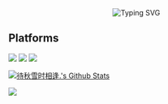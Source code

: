 <div align="center">
	  <img src="https://readme-typing-svg.demolab.com?font=Bree+Serif&size=30&duration=2000&pause=1000&color=000000&center=true&multiline=true&width=1000&height=90&lines=We+used+to+look+up+at+the+sky+and+wonder+at+our+place+in+the+stars;Now+we+just+look+down+and+worry+about+our+place+in+the+dirt" alt="Typing SVG" />
</div>

## Platforms
[![](https://img.shields.io/badge/Windows-11-4e9eee?style=flat-square&logo=windows&logoColor=ffffff)](https://www.microsoft.com/windows/windows-11)
[![](https://img.shields.io/badge/iPhone-13-999999?style=flat-square&logo=apple&logoColor=ffffff)](https://www.apple.com/)
[![](https://img.shields.io/badge/iPad-Air-5-999999?style=flat-square&logo=apple&logoColor=ffffff)](https://www.apple.com/)

[![待秋雪时相逢.'s Github Stats](https://github-readme-stats.vercel.app/api?username=RoyH0427&theme=default&show_icons=true)](https://github.com/anuraghazra/github-readme-stats)

![](https://count.getloli.com/get/@RoyH0427.github.readme?theme=rule34)
